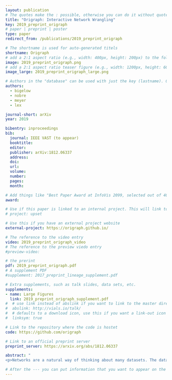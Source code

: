 ```yaml
---
layout: publication
# The quotes make the : possible, otherwise you can do it without quotes
title: "Origraph: Interactive Network Wrangling"
key: 2019_preprint_origraph
# paper | preprint | poster
type: paper
redirect_from: /publications/2019_preprint_origraph

# The shortname is used for auto-generated titels
shortname: Origraph
# add a 2:1 aspect ratio (e.g., width: 400px, height: 200px) to the folder /assets/images/papers/
image: 2019_preprint_origraph.png
# add a 2:1 aspect ratio teaser figure (e.g., width: 1200px, height: 600px) to the folder /assets/images/papers/
image_large: 2019_preprint_origraph_large.png

# Authors in the "database" can be used with just the key (lastname). Others can be written properly.
authors:
  - bigelow
  - nobre
  - meyer
  - lex

journal-short: arXiv
year: 2019

bibentry: inproceedings
bib:
  journal: IEEE VAST (to appear)
  booktitle:
  editor:
  publisher: arXiv:1812.06337
  address:
  doi:
  url:
  volume:
  number:
  pages:
  month:

# Add things like "Best Paper Award at InfoVis 2099, selected out of 4000 submissions"
award:

# Use if this paper is linked to an internal project. This will link to the project site
# project: upset

# Use this if you have an external project website
external-project: https://origraph.github.io/

# The reference to the video entry
video: 2019_preprint_origraph_video
# The reference to the preview viedo entry
#preview-video:

# the prerint
pdf: 2019_preprint_origraph.pdf
# A supplement PDF
#supplement: 2017_preprint_lineage_supplement.pdf

# Extra supplements, such as talk slides, data sets, etc.
supplements:
- name: Large Figures
  link: 2019_preprint_origraph_supplement.pdf
#  # use link instead of abslink if you want to link to the master directory
#  abslink: http://vials.io/talk/
#  # defaults to a download icon, use this if you want a link-out icon
#  linksym: true

# Link to the repository where the code is hostet
code: https://github.com/origraph

# Link to an official preprint server
preprint_server: https://arxiv.org/abs/1812.06337

abstract: "
<p>Networks are a natural way of thinking about many datasets. The data on which a network is based, however, is rarely collected in a form that suits the analysis process, making it necessary to create and reshape networks.  Data wrangling is widely acknowledged to be a critical part of the data analysis pipeline, yet interactive network wrangling has received little attention in the visualization research community. In this paper, we discuss a set of operations that are important for wrangling network datasets and introduce a visual data wrangling tool, Origraph, that enables analysts to apply these operations to their datasets. Key operations include creating a network from source data such as tables, reshaping a network by introducing new node or edge classes, filtering nodes or edges, and deriving new node or edge attributes. Our tool, Origraph, enables analysts to execute these operations with little to no programming, and to immediately visualize the results. Origraph provides views to investigate the network model, a sample of the network, and node and edge attributes. In addition, we introduce interfaces designed to aid analysts in specifying arguments for sensible network wrangling operations. We demonstrate the usefulness of Origraph in two Use Cases: first, we investigate gender bias in the film industry, and then the influence of money on the political support for the war in Yemen.</p>"

# After the --- you can put information that you want to appear on the website using markdown formatting or HTML. A good example are acknowledgements, extra references, an erratum, etc.
---
```

